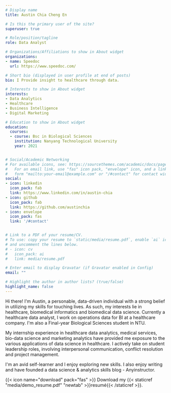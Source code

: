 ```yaml
---
# Display name
title: Austin Chia Cheng En

# Is this the primary user of the site?
superuser: true

# Role/position/tagline
role: Data Analyst

# Organizations/Affiliations to show in About widget
organizations:
- name: Speedoc
  url: https://www.speedoc.com/

# Short bio (displayed in user profile at end of posts)
bio: I Provide insight to healthcare through data.

# Interests to show in About widget
interests:
- Data Analytics
- Healthcare
- Business Intelligence
- Digital Marketing

# Education to show in About widget
education:
  courses:
  - course: Bsc in Biological Sciences
    institution: Nanyang Technological University
    year: 2021


# Social/Academic Networking
# For available icons, see: https://sourcethemes.com/academic/docs/page-builder/#icons
#   For an email link, use "fas" icon pack, "envelope" icon, and a link in the
#   form "mailto:your-email@example.com" or "/#contact" for contact widget.
social:
- icon: linkedin
  icon_pack: fab
  link: https://www.linkedin.com/in/austin-chia
- icon: github
  icon_pack: fab
  link: https://github.com/austinchia
- icon: envelope
  icon_pack: fas
  link: '/#contact'  


# Link to a PDF of your resume/CV.
# To use: copy your resume to `static/media/resume.pdf`, enable `ai` icons in `params.toml`, 
# and uncomment the lines below.
# - icon: cv
#   icon_pack: ai
#   link: media/resume.pdf

# Enter email to display Gravatar (if Gravatar enabled in Config)
email: ""

# Highlight the author in author lists? (true/false)
highlight_name: false
---
```


Hi there! I'm Austin, a personable, data-driven individual with a strong belief in utilizing my skills for touching lives. As such, my interests lie in healthcare, biomedical informatics and biomedical data science. Currently a healthcare data analyst, I work on operations data for BI at a healthcare company. I'm also a Final-year Biological Sciences student in NTU.

My internship experience in healthcare data analytics, medical services, bio-data science and marketing analytics have provided me exposure to the various applications of data science in healthcare. I actively take on student leadership roles, involving interpersonal communication, conflict resolution and project management.

I'm an avid self-learner and I enjoy exploring new skills. I also enjoy writing and have founded a data science & analytics skills blog - Anyinstructor.

{{< icon name="download" pack="fas" >}} Download my {{< staticref "media/demo_resume.pdf" "newtab" >}}resumé{{< /staticref >}}.
